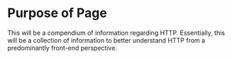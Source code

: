 # Purpose of Page

This will be a compendium of information regarding HTTP. Essentially, this will be a collection of
information to better understand HTTP from a predominantly front-end perspective.
